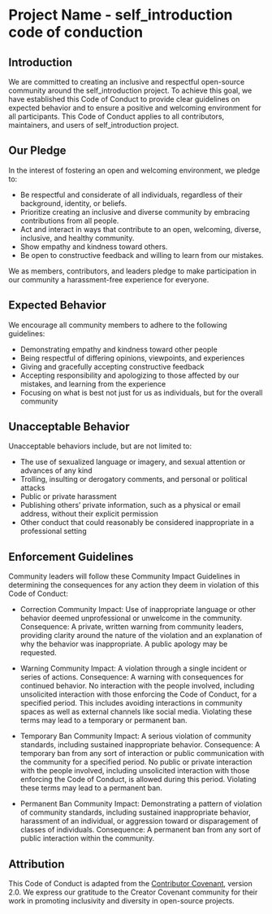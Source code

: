 # Project Name - self_introduction code of conduction

## Introduction

We are committed to creating an inclusive and respectful open-source community around the self_introduction project. 
To achieve this goal, we have established this Code of Conduct to provide clear guidelines on expected behavior and to ensure a positive and welcoming environment for all participants. 
This Code of Conduct applies to all contributors, maintainers, and users of self_introduction project.

## Our Pledge

In the interest of fostering an open and welcoming environment, we pledge to:

- Be respectful and considerate of all individuals, regardless of their background, identity, or beliefs.
- Prioritize creating an inclusive and diverse community by embracing contributions from all people.
- Act and interact in ways that contribute to an open, welcoming, diverse, inclusive, and healthy community.
- Show empathy and kindness toward others.
- Be open to constructive feedback and willing to learn from our mistakes.

We as members, contributors, and leaders pledge to make participation in our community a harassment-free experience for everyone.


## Expected Behavior

We encourage all community members to adhere to the following guidelines:

- Demonstrating empathy and kindness toward other people
- Being respectful of differing opinions, viewpoints, and experiences
- Giving and gracefully accepting constructive feedback
- Accepting responsibility and apologizing to those affected by our mistakes, and learning from the experience
- Focusing on what is best not just for us as individuals, but for the overall community

## Unacceptable Behavior

Unacceptable behaviors include, but are not limited to:

- The use of sexualized language or imagery, and sexual attention or advances of any kind
- Trolling, insulting or derogatory comments, and personal or political attacks
- Public or private harassment
- Publishing others’ private information, such as a physical or email address, without their explicit permission
- Other conduct that could reasonably be considered inappropriate in a professional setting


## Enforcement Guidelines
Community leaders will follow these Community Impact Guidelines in determining the consequences for any action they deem in violation of this Code of Conduct:

- Correction
Community Impact: Use of inappropriate language or other behavior deemed unprofessional or unwelcome in the community.
Consequence: A private, written warning from community leaders, providing clarity around the nature of the violation and an explanation of why the behavior was inappropriate. A public apology may be requested.

- Warning
Community Impact: A violation through a single incident or series of actions.
Consequence: A warning with consequences for continued behavior. No interaction with the people involved, including unsolicited interaction with those enforcing the Code of Conduct, for a specified period. This includes avoiding interactions in community spaces as well as external channels like social media. Violating these terms may lead to a temporary or permanent ban.

- Temporary Ban
Community Impact: A serious violation of community standards, including sustained inappropriate behavior.
Consequence: A temporary ban from any sort of interaction or public communication with the community for a specified period. No public or private interaction with the people involved, including unsolicited interaction with those enforcing the Code of Conduct, is allowed during this period. Violating these terms may lead to a permanent ban.

- Permanent Ban
Community Impact: Demonstrating a pattern of violation of community standards, including sustained inappropriate behavior, harassment of an individual, or aggression toward or disparagement of classes of individuals.
Consequence: A permanent ban from any sort of public interaction within the community.

## Attribution

This Code of Conduct is adapted from the [Contributor Covenant](https://www.contributor-covenant.org/version/2/0/code_of_conduct.html), version 2.0. 
We express our gratitude to the Creator Covenant community for their work in promoting inclusivity and diversity in open-source projects.


